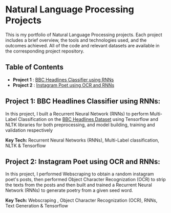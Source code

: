 # Natural Language Processing Projects 
 
This is my portfolio of Natural Language Processing projects. Each project includes a brief overview, the tools and technologies used, and the outcomes achieved. All of the code and relevant datasets are available in the corresponding project repository.

## Table of Contents
* **Project 1** : [BBC Headlines Classifier using RNNs](/BBCHeadlineDetector) 
* **Project 2** : [Instagram Poet using OCR and RNNs](/InstaPoet)

## Project 1: BBC Headlines Classifier using RNNs: 
In this project, I built a Recurrent Neural Network (RNNs) to perform Multi-Label Classification on the [BBC Headlines Dataset](http://mlg.ucd.ie/datasets/bbc.html) using Tensorflow and NLTK libraries for both preprocessing, and model building, training and validation respectively

**Key Tech:** Recurrent Neural Networks (RNNs), Multi-Label classification, NLTK & Tensorflow

## Project 2: Instagram Poet using OCR and RNNs: 
In this project, I performed Webscraping to obtain a random instagram poet's posts, then performed Object Character Recognization (OCR) to strip the texts from the posts and then built and trained a Recurrent Neural Network (RNNs) to generate poetry from a given seed word. 

**Key Tech:** Webscraping , Object Character Recognization (OCR), RNNs, Text Generation & Tensorflow
